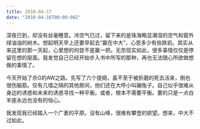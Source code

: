 ```yaml
---
title: 2010-04-17
date: "2010-04-16T00:00:00Z"
---
```


深夜已到，却没有丝毫睡意。冷空气已过，留下来的是珠海略显潮湿的空气和窗外绿油油的树木。想起明天早上还要早起去“赢在中大”，心思多少有些跌宕。其实从来这里的那一天起，心里想的何尝不是赢一把。无奈现实如此，很多事情仅仅是停留在想的层面。我发觉自己已经开始步入书中所写的那种，再也无法随心所欲做想做的事情了。

今天开始了杀G的AW之路。先写了六个提纲，虽不至于被折磨的死去活来，倒也很伤脑筋。仅有几墙之隔的其他房间，他们还在大呼小叫蹦兔子。自己似乎很难从身边的诱惑和未来的诱惑寻找一种平衡。或者，根本不需要平衡。要的只是一点白羊座永远也没有的恒心。

我发现我已经踏入一个广袤的平原。没有山峰，很难有攀登的欲望。想来，中大不过如此。